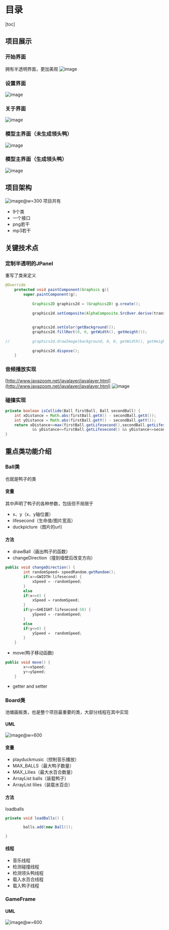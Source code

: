 # 目录
[toc]
## 项目展示
### 开始界面
拥有半透明界面，更加美观
![image](https://github.com/liuyuhan1234/JavaDuckPool/blob/master/images/Image.png)

### 设置界面
![image](https://github.com/liuyuhan1234/JavaDuckPool/blob/master/images/Image%20%5B2%5D.png)

### 关于界面
![image](https://github.com/liuyuhan1234/JavaDuckPool/blob/master/images/Image%20%5B3%5D.png)

### 模型主界面（未生成领头鸭）
![image](https://github.com/liuyuhan1234/JavaDuckPool/blob/master/images/Image%20%5B4%5D.png)

### 模型主界面（生成领头鸭）
![image](https://github.com/liuyuhan1234/JavaDuckPool/blob/master/images/Image%20%5B5%5D.png)



## 项目架构
![image](https://github.com/liuyuhan1234/JavaDuckPool/blob/master/images/Image%20%5B6%5D.png)@w=300
项目共有

* 9个类
* 一个接口
* png若干
* mp3若干


## 关键技术点
### 定制半透明的JPanel
重写了类来定义
```java
@Override
	protected void paintComponent(Graphics g){
		super.paintComponent(g);
		
			Graphics2D graphics2d = (Graphics2D) g.create();
			
			graphics2d.setComposite(AlphaComposite.SrcOver.derive(transparency));
			
			
			graphics2d.setColor(getBackground());
			graphics2d.fillRect(0, 0, getWidth(), getHeight());
			
//			graphics2d.drawImage(background, 0, 0, getWidth(), getHeight(), 46, 114, 315, 521, this);
			
			graphics2d.dispose();
	}

```
### 音频播放实现

[http://www.javazoom.net/javalayer/javalayer.html](http://www.javazoom.net/javalayer/javalayer.html)
![image](https://github.com/liuyuhan1234/JavaDuckPool/blob/master/images/Image%20%5B7%5D.png)


### 碰撞实现
```java
private boolean isCollide(Ball firstBall, Ball secondBall) {
	int xDistance = Math.abs(firstBall.getX() - secondBall.getX());
	int yDistance = Math.abs(firstBall.getY() - secondBall.getY());
	return xDistance<=max(firstBall.getLifesecond(),secondBall.getLifesecond())
			&& yDistance<=firstBall.getLifesecond() && yDistance<=secondBall.getLifesecond();
}
```




## 重点类功能介绍
### Ball类
也就是鸭子的类
#### 变量
其中声明了鸭子的各种参数，包括但不局限于

* x、y（x、y轴位置）
* lifesecond（生命值/图片宽高）
* duckpicture（图片的url）

#### 方法

* drawBall（画出鸭子的函数）
* changeDirection（撞到墙壁后改变方向）
```java
public void changeDirection() {
		int randomSpeed= speedRandom.getRandom();
		if(x>=GWIDTH-lifesecond) {
			xSpeed = -randomSpeed;
		}
		else
		if(x<=0) {
			xSpeed = randomSpeed;
		}
		if(y>=GHEIGHT-lifesecond-50) {
			ySpeed = -randomSpeed;
		}
		else
		if(y<=0) {	
			ySpeed =  randomSpeed;
		}
	}
```

* move(鸭子移动函数)
```java
public void move() {
		x+=xSpeed;
		y+=ySpeed;
	}
```
* getter and setter


### Board类
池塘画板类，也是整个项目最重要的类，大部分线程在其中实现

#### UML
![image](https://github.com/liuyuhan1234/JavaDuckPool/blob/master/images/Image%20%5B8%5D.png)@w=600

#### 变量

* playduckmusic（控制音乐播放）
* MAX_BALLS（最大鸭子数量）
* MAX_Lilies（最大水百合数量）
* ArrayList <Ball> balls（装载鸭子）
* ArrayList <lilies> lilies（装载水百合）

#### 方法
loadballs
```java
private void loadBalls() {

		balls.add(new Ball());

}
```

#### 线程

* 音乐线程
* 检测碰撞线程
* 检测领头鸭线程
* 载入水百合线程
* 载入鸭子线程





### GameFrame
#### UML
![image](https://github.com/liuyuhan1234/JavaDuckPool/blob/master/images/Image%20%5B9%5D.png)@w=600
